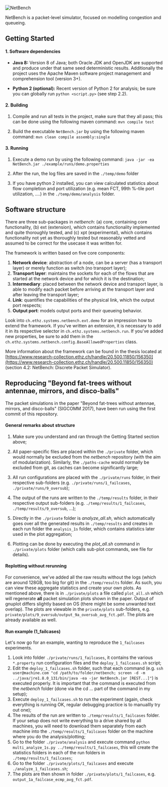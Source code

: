 ![NetBench](images/netbench_banner.png)

NetBench is a packet-level simulator, focused on modelling congestion and queueing.

## Getting Started

#### 1. Software dependencies

* **Java 8:** Version 8 of Java; both Oracle JDK and OpenJDK are supported and produce under that same seed deterministic results. Additionally the project uses the Apache Maven software project management and comprehension tool (version 3+).

* **Python 2 (optional):** Recent version of Python 2 for analysis; be sure you can globally run `python <script.py>` (see step 2.2).

#### 2. Building

1. Compile and run all tests in the project, make sure that they all pass; this can be done using the following maven command: `mvn compile test`

2. Build the executable `NetBench.jar` by using the following maven command: `mvn clean compile assembly:single`

#### 3. Running

1. Execute a demo run by using the following command: `java -jar -ea NetBench.jar ./example/runs/demo.properties`

2. After the run, the log files are saved in the `./temp/demo` folder

3. If you have python 2 installed, you can view calculated statistics about flow completion and port utilization (e.g. mean FCT, 99th %-tile port utilization, ....) in the `./temp/demo/analysis` folder.

## Software structure

There are three sub-packages in *netbench*: (a) core, containing core functionality, (b) ext (extension), which contains functionality implemented and quite thoroughly tested, and (c) xpt (experimental), which contains functionality not yet as thoroughly tested but reasonably vetted and assumed to be correct for the usecase it was written for.

The framework is written based on five core components:
1. **Network device**: abstraction of a node, can be a server (has a transport layer) or merely function as switch (no transport layer);
2. **Transport layer**: maintains the sockets for each of the flows that are started at the network device and for which it is the destination;
3. **Intermediary**: placed between the network device and transport layer, is able to modify each packet before arriving at the transport layer and after leaving the transport layer;
4. **Link**: quantifies the capabilities of the physical link, which the output port respects;
5. **Output port**: models output ports and their queueing behavior.

Look into `ch.ethz.systems.netbench.ext.demo` for an impression how to extend the framework.  If you've written an extension, it is necessary to add it in its respective selector in `ch.ethz.systems.netbench.run`. If you've added new properties, be sure to add them in the `ch.ethz.systems.netbench.config.BaseAllowedProperties` class.

More information about the framework can be found in the thesis located at [https://www.research-collection.ethz.ch/handle/20.500.11850/156350](https://www.research-collection.ethz.ch/handle/20.500.11850/156350) (section 4.2: NetBench: Discrete Packet Simulator).

## Reproducing "Beyond fat-trees without antennae, mirrors, and disco-balls"

The packet simulations in the paper "Beyond fat-trees without antennae, mirrors, and disco-balls" (SIGCOMM 2017), have been run using the first commit of this repository.

#### General remarks about structure

1. Make sure you understand and ran through the Getting Started section above;

2. All paper-specific files are placed within the `./private` folder, which would normally be excluded from the *netbench* repository (with the aim of modularization). Similarly, the `./paths-cache` would normally be excluded from git, as caches can become significantly large;

3. All run configurations are placed with the `./private/runs` folder, in their respective sub-folders (e.g. `./private/runs/1_failcases`, `./private/runs/9_oversub`);

4. The output of the runs are written to the `./temp/results` folder, in their respective output sub-folders (e.g. `./temp/results/1_failcases`, `./temp/results/9_oversub`, ...);

5. Directly in the `./private` folder is *analyze_all.sh*, which automatically goes over all the generated results in `./temp/results` and creates in each run folder the `analysis_1s` folder, which contains statistics later used in the plot aggregation;

6. Plotting can be done by executing the *plot_all.sh* command in `./private/plots` folder (which calls sub-plot commands, see file for details).

#### Replotting without rerunning

For convenience, we've added all the raw results without the logs (which are around 128GB, too big for git) in the `./temp/results` folder. As such, you can view these aggregate statistics and create your own plots. As mentioned above, there is in `./private/plots` a file called `plot_all.sh` which will regenerate **all** packet simulation plots shown in the paper. Output of gnuplot differs slightly based on OS (there might be some unwanted text overlap). The plots are viewable in the `private/plots` sub-folders, e.g. `private/plots/9_oversub/output_9a_oversub_avg_fct.pdf`. The plots are already available as well.

#### Run example (1_failcases)

Let's now go for an example, wanting to reproduce the `1_failcases` experiments.

1. Look into folder `./private/runs/1_failcases`, it contains the various `*.property` run configuration files and the `deploy_1_failcases.sh` script;
2. Edit the `deploy_1_failcases.sh` folder, such that each command (e.g. `ssh user@machine.com "cd /path/to/folder/netbench; screen -d -m ../java/jre1.8.0_131/bin/java -ea -jar NetBench.jar [REST...]"`) is executed properly. It is important that the command is executed from the *netbench* folder (done via the cd ... part of the command in my setup);
3. Execute `deploy_1_failcases.sh` to run the experiment (again, check everything is running OK, regular debugging practice is to manuallly try out one);
4. The results of the run are written to `./temp/results/1_failcases` folder. If your setup does not write everything to a drive shared by all machines, you will need to download them separately from each machine into the `./temp/results/1_failcases` folder on the machine where you do the analysis/plotting;
5. Go to the folder `./private/analysis` and execute command `python multi_analyze_1s.py ../temp/results/1_failcases`, this will create the statistics folders in each of the run folders in `./temp/results/1_failcases`;
6. Go to the folder `./private/plots/1_failcases` and execute `./analyze_1_failcases.sh`;
7. The plots are then shown in folder `./private/plots/1_failcases`, e.g. `output_1a_failcase_ecmp_avg_fct.pdf`.
